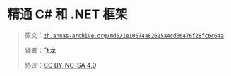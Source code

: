 # 精通 C# 和 .NET 框架

> 原文：[`zh.annas-archive.org/md5/1e10574a82625a4cd66476f28fc6c64a`](https://zh.annas-archive.org/md5/1e10574a82625a4cd66476f28fc6c64a)
> 
> 译者：[飞龙](https://github.com/wizardforcel)
> 
> 协议：[CC BY-NC-SA 4.0](http://creativecommons.org/licenses/by-nc-sa/4.0/)